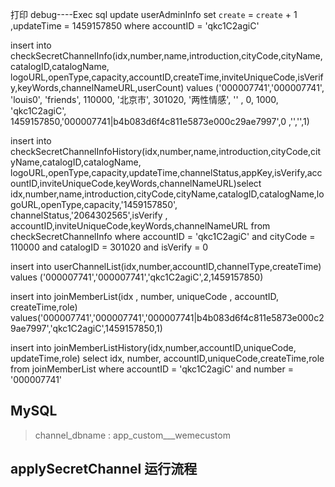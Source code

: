 打印 debug----Exec sql update userAdminInfo set `create` = `create` + 1 ,updateTime = 1459157850 where accountID = 'qkc1C2agiC'


insert into checkSecretChannelInfo(idx,number,name,introduction,cityCode,cityName,catalogID,catalogName, logoURL,openType,capacity,accountID,createTime,inviteUniqueCode,isVerify,keyWords,channelNameURL,userCount) values ('000007741','000007741', 'louis0', 'friends', 110000, '北京市', 301020, '两性情感',  '' , 0, 1000, 'qkc1C2agiC', 1459157850,'000007741|b4b083d6f4c811e5873e000c29ae7997',0 ,'','',1)


insert into checkSecretChannelInfoHistory(idx,number,name,introduction,cityCode,cityName,catalogID,catalogName, logoURL,openType,capacity,updateTime,channelStatus,appKey,isVerify,accountID,inviteUniqueCode,keyWords,channelNameURL)select idx,number,name,introduction,cityCode,cityName,catalogID,catalogName,logoURL,openType,capacity,'1459157850', channelStatus,'2064302565',isVerify , accountID,inviteUniqueCode,keyWords,channelNameURL  from checkSecretChannelInfo where accountID = 'qkc1C2agiC' and cityCode = 110000 and catalogID = 301020 and isVerify = 0


insert into userChannelList(idx,number,accountID,channelType,createTime) values ('000007741','000007741','qkc1C2agiC',2,1459157850)


insert into joinMemberList(idx , number, uniqueCode , accountID, createTime,role)  values('000007741','000007741','000007741|b4b083d6f4c811e5873e000c29ae7997','qkc1C2agiC',1459157850,1)


insert into joinMemberListHistory(idx,number,accountID,uniqueCode, updateTime,role)  select idx, number, accountID,uniqueCode,createTime,role from joinMemberList where accountID = 'qkc1C2agiC' and number = '000007741'  



## MySQL
> channel_dbname : app_custom___wemecustom

## applySecretChannel 运行流程  
